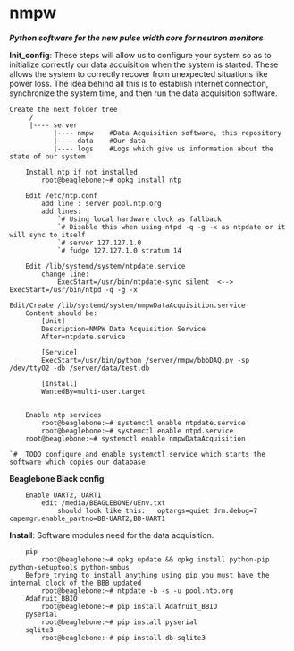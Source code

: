 nmpw
====

***Python software for the new pulse width core for neutron monitors***


**Init_config**: These steps will allow us to configure your system so as to initialize correctly our data acquisition when the system is started. These allows the system to correctly recover from unexpected situations like power loss. The idea behind all this is to establish internet connection, synchronize the system time, and then run the data acquisition software.

	Create the next folder tree
	     /
	     |---- server
	           |---- nmpw    #Data Acquisition software, this repository
	           |---- data    #Our data
	           |---- logs    #Logs which give us information about the state of our system

        Install ntp if not installed
            root@beaglebone:~# opkg install ntp 

        Edit /etc/ntp.conf
            add line : server pool.ntp.org
            add lines:
                `# Using local hardware clock as fallback
                `# Disable this when using ntpd -q -g -x as ntpdate or it will sync to itself
                `# server 127.127.1.0 
                `# fudge 127.127.1.0 stratum 14
        
        Edit /lib/systemd/system/ntpdate.service
            change line:
                ExecStart=/usr/bin/ntpdate-sync silent  <-->  ExecStart=/usr/bin/ntpd -q -g -x

	Edit/Create /lib/systemd/system/nmpwDataAcquisition.service
	    Content should be:
		    [Unit]
		    Description=NMPW Data Acquisition Service
		    After=ntpdate.service

		    [Service]
		    ExecStart=/usr/bin/python /server/nmpw/bbbDAQ.py -sp /dev/ttyO2 -db /server/data/test.db

		    [Install]
		    WantedBy=multi-user.target


        Enable ntp services
            root@beaglebone:~# systemctl enable ntpdate.service
            root@beaglebone:~# systemctl enable ntpd.service
	    root@beaglebone:~# systemctl enable nmpwDataAcquisition

	`#  TODO configure and enable systemctl service which starts the software which copies our database  


**Beaglebone Black config**:

        Enable UART2, UART1 
            edit /media/BEAGLEBONE/uEnv.txt
                should look like this:   optargs=quiet drm.debug=7 capemgr.enable_partno=BB-UART2,BB-UART1 


**Install**: Software modules need for the data acquisition.

        pip
            root@beaglebone:~# opkg update && opkg install python-pip python-setuptools python-smbus	
        Before trying to install anything using pip you must have the internal clock of the BBB updated
            root@beaglebone:~# ntpdate -b -s -u pool.ntp.org
        Adafruit_BBIO
            root@beaglebone:~# pip install Adafruit_BBIO
        pyserial
            root@beaglebone:~# pip install pyserial
        sqlite3
            root@beaglebone:~# pip install db-sqlite3


